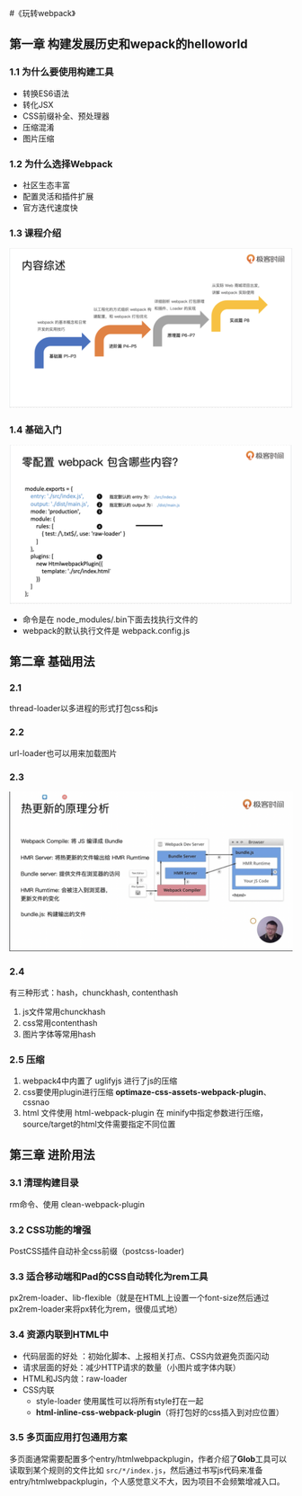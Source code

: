 #《玩转webpack》 


## 第一章 构建发展历史和wepack的helloworld


### 1.1 为什么要使用构建工具

- 转换ES6语法
- 转化JSX
- CSS前缀补全、预处理器
- 压缩混淆
- 图片压缩

### 1.2 为什么选择Webpack

- 社区生态丰富
- 配置灵活和插件扩展
- 官方迭代速度快


### 1.3 课程介绍

![content-desc](./assets/content-desc.png)

### 1.4 基础入门

![webpack-base](./assets/webpack-base.png)


- 命令是在 node_modules/.bin下面去找执行文件的
- webpack的默认执行文件是 webpack.config.js

## 第二章 基础用法

### 2.1

thread-loader以多进程的形式打包css和js

### 2.2

url-loader也可以用来加载图片

### 2.3


![hot-reload](./assets/hot-reload.png)

### 2.4  

有三种形式：hash，chunckhash, contenthash

1. js文件常用chunckhash
2. css常用contenthash
3. 图片字体等常用hash

### 2.5 压缩

1. webpack4中内置了 uglifyjs 进行了js的压缩
2. css要使用plugin进行压缩 **optimaze-css-assets-webpack-plugin**、cssnao
3. html 文件使用 html-webpack-plugin 在 minify中指定参数进行压缩，source/target的html文件需要指定不同位置

## 第三章 进阶用法

### 3.1 清理构建目录

rm命令、使用 clean-webpack-plugin

### 3.2 CSS功能的增强

PostCSS插件自动补全css前缀（postcss-loader)

### 3.3 适合移动端和Pad的CSS自动转化为rem工具

px2rem-loader、lib-flexible（就是在HTML上设置一个font-size然后通过px2rem-loader来将px转化为rem，很傻瓜式地）

### 3.4 资源内联到HTML中


* 代码层面的好处 ：初始化脚本、上报相关打点、CSS内敛避免页面闪动
* 请求层面的好处：减少HTTP请求的数量（小图片或字体内联）
* HTML和JS内敛：raw-loader
* CSS内联
  * style-loader 使用属性可以将所有style打在一起
  * **html-inline-css-webpack-plugin**（将打包好的css插入到对应位置）

### 3.5 多页面应用打包通用方案

多页面通常需要配置多个entry/htmlwebpackplugin，作者介绍了**Glob**工具可以读取到某个规则的文件比如 `src/*/index.js`，然后通过书写js代码来准备entry/htmlwebpackplugin，个人感觉意义不大，因为项目不会频繁增减入口。
   
   



           